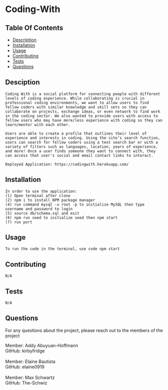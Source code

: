 # Coding-With
## Table Of Contents

  * [Description](#description)
  * [Installation](#installation)
  * [Usage](#usage)
  * [Contributing](#credits)
  * [Tests](#test)
  * [Questions](#questions)
   
  ## Desciption

    Coding With is a social platform for connecting people with different levels of coding experience. While collaborating is crucial in professional coding environments, we want to allow users to find fellow coders with similar knowledge and skill sets so they can collaborate on projects, exchange ideas, or even network to find work in the coding sector. We also wanted to provide users with access to fellow users who may have more/less experience with coding so they can learn/mentor with each other. 

    Users are able to create a profile that outlines their level of experience and interests in coding. Using the site’s search function, users can search for fellow coders using a text search bar or with a variety of filters such as languages, location, years of experience, and more! Once a user finds someone they want to connect with, they can access that user's social and email contact links to interact. 

    Deployed Application: https://codingwith.herokuapp.com/

  ## Installation

    In order to use the application:
    (1) Open terminal after clone
    (2) npm i to install NPM package manager
    (4) run command mysql -u root -p to initialize MySQL then type username and password to login
    (5) source db/schema.sql and exit 
    (6) npm run seed to initialize seed then npm start
    (7) run port

  ## Usage

    To run the code in the terminal, use code npm start

  ## Contributing

    N/A

  ## Tests

    N/A

  ## Questions

  For any questions about the project, please reach out to the members of the project <br>
  
  Member: Addy Abuyuan-Hoffmann <br>
  GitHub: kirbyfridge <br>
  <br>
  Member: Elaine Bautista <br>
  GitHub: elaine0919 <br>
  <br>
  Member: Max Schwartz <br>
  GitHub: The-Schwiz <br>